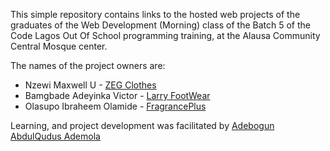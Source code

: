 This simple repository contains links to the hosted web projects of the graduates of the Web Development (Morning) class of the Batch 5 of the Code Lagos Out Of School programming training, at the Alausa Community Central Mosque center.

The names of the project owners are:

  - Nzewi Maxwell U                       - <a href="https://maxnzewi.github.io">ZEG Clothes</a>
  - Bamgbade Adeyinka Victor              - <a href="larry-footwear.000webhostapp.com">Larry FootWear</a>
  - Olasupo Ibraheem Olamide              - <a href="Fragranceplus.000webhostapp.com">FragrancePlus</a>

Learning, and project development was facilitated by <a href="https://github.com/adejaremola">Adebogun AbdulQudus Ademola</a>

